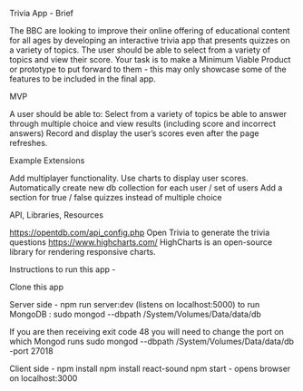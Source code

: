 Trivia App - Brief

The BBC are looking to improve their online offering of educational content for all ages by developing an interactive trivia app that presents quizzes on a variety of topics. The user should be able to select from a variety of topics and view their score. Your task is to make a Minimum Viable Product or prototype to put forward to them - this may only showcase some of the features to be included in the final app.

MVP

A user should be able to:
Select from a variety of topics 
be able to answer through multiple choice and view results (including score and incorrect answers)
Record and display the user’s scores even after the page refreshes. 

Example Extensions

Add multiplayer functionality.
Use charts to display user scores.
Automatically create new db collection for each user / set of users
Add a section for true / false quizzes instead of multiple choice

API, Libraries, Resources

https://opentdb.com/api_config.php Open Trivia to generate the trivia questions
https://www.highcharts.com/ HighCharts is an open-source library for rendering responsive charts.

Instructions to run this app -

Clone this app 

Server side - 
npm run server:dev (listens on localhost:5000)
to run MongoDB : sudo mongod --dbpath /System/Volumes/Data/data/db

If you are then receiving exit code 48 you will need to change the port on which Mongod runs
sudo mongod --dbpath /System/Volumes/Data/data/db -port 27018

Client side - 
npm install
npm install react-sound
npm start - opens browser on localhost:3000


